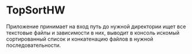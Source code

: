 # TopSortHW
Приложение принимает на вход путь до нужной директории
ищет все текстовые файлы и зависимости в них, выводит 
в консоль искомый сортированный список и конкатенацию 
файлов в нужной последовательности.
